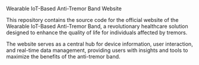 Wearable IoT-Based Anti-Tremor Band Website

This repository contains the source code for the official website of the Wearable IoT-Based Anti-Tremor Band, a revolutionary healthcare solution designed to enhance the quality of life for individuals affected by tremors.

The website serves as a central hub for device information, user interaction, and real-time data management, providing users with insights and tools to maximize the benefits of the anti-tremor band.
